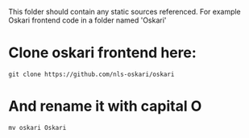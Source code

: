 
This folder should contain any static sources referenced. For example Oskari frontend code in a folder named 'Oskari'

# Clone oskari frontend here:

	git clone https://github.com/nls-oskari/oskari

# And rename it with capital O

	mv oskari Oskari